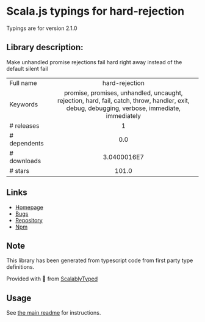 
# Scala.js typings for hard-rejection

Typings are for version 2.1.0

## Library description:
Make unhandled promise rejections fail hard right away instead of the default silent fail

|                    |                 |
| ------------------ | :-------------: |
| Full name          | hard-rejection |
| Keywords           | promise, promises, unhandled, uncaught, rejection, hard, fail, catch, throw, handler, exit, debug, debugging, verbose, immediate, immediately |
| # releases         | 1 |
| # dependents       | 0.0 |
| # downloads        | 3.0400016E7 |
| # stars            | 101.0 |

## Links
- [Homepage](https://github.com/sindresorhus/hard-rejection#readme)
- [Bugs](https://github.com/sindresorhus/hard-rejection/issues)
- [Repository](https://github.com/sindresorhus/hard-rejection)
- [Npm](https://www.npmjs.com/package/hard-rejection)
    


## Note
This library has been generated from typescript code from first party type definitions.

Provided with :purple_heart: from [ScalablyTyped](https://github.com/oyvindberg/ScalablyTyped)

## Usage
See [the main readme](../../readme.md) for instructions.


